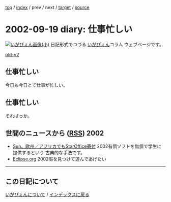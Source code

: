 [top](https://igapyon.github.io/diary/) 
 / [index](https://igapyon.github.io/diary/2002/index.html) 
 / prev 
 / next 
 / [target](https://igapyon.github.io/diary/2002/ig020919.html) 
 / [source](https://github.com/igapyon/diary/blob/gh-pages/2002/ig020919.html.src.md) 

2002-09-19 diary: 仕事忙しい
=====================================================================================================
[![いがぴょん画像(小)](https://igapyon.github.io/diary/images/iga200306s.jpg "いがぴょん")](https://igapyon.github.io/diary/memo/memoigapyon.html) 日記形式でつづる [いがぴょん](https://igapyon.github.io/diary/memo/memoigapyon.html)コラム ウェブページです。

[old-v2](ig020919-orig.html)

## 仕事忙しい

今日も今日とて仕事が忙しい。


## 仕事忙しい

そればっか。

## 世間のニュースから ([RSS](ig020919-news.xml)) 2002


* [Sun、欧州／アフリカでもStarOffice寄付](http://www.zdnet.co.jp/news/0209/18/nebt_03.html)  2002有償ソフトを無償で学生に提供するという 古典的な手法です。
* [Eclipse.org](http://www.eclipse.org/)  2002暇を見つけて遊んであげたい


----------------------------------------------------------------------------------------------------

## この日記について
[いがぴょんについて](https://igapyon.github.io/diary/memo/memoigapyon.html) / [インデックスに戻る](https://igapyon.github.io/diary/idxall.html)
